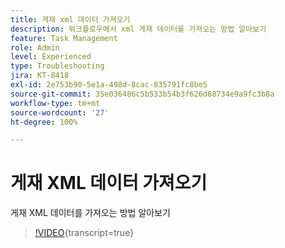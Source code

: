 ```yaml
---
title: 게재 xml 데이터 가져오기
description: 워크플로우에서 xml 게재 데이터를 가져오는 방법 알아보기
feature: Task Management
role: Admin
level: Experienced
type: Troubleshooting
jira: KT-8418
exl-id: 2e753b90-5e1a-498d-8cac-835791fc8be5
source-git-commit: 35e036486c5b533b54b3f626d88734e9a9fc3b8a
workflow-type: tm+mt
source-wordcount: '27'
ht-degree: 100%

---
```


# 게재 XML 데이터 가져오기

게재 XML 데이터를 가져오는 방법 알아보기

>[!VIDEO](https://video.tv.adobe.com/v/335949?quality=12&learn=on){transcript=true}
